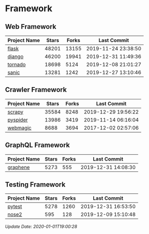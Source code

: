 # Framework

## Web Framework

| Project Name | Stars | Forks | Last Commit |
| ------------ | ----- | ----- | ----------- |
| [flask](https://github.com/pallets/flask) | 48201 | 13155 | 2019-11-24 23:38:50 |
| [django](https://github.com/django/django) | 46200 | 19941 | 2019-12-31 11:49:36 |
| [tornado](https://github.com/tornadoweb/tornado) | 18698 | 5124 | 2019-12-08 21:01:27 |
| [sanic](https://github.com/huge-success/sanic) | 13281 | 1242 | 2019-12-27 13:10:46 |

## Crawler Framework

| Project Name | Stars | Forks | Last Commit |
| ------------ | ----- | ----- | ----------- |
| [scrapy](https://github.com/scrapy/scrapy) | 35584 | 8248 | 2019-12-29 19:56:22 |
| [pyspider](https://github.com/binux/pyspider) | 13986 | 3419 | 2019-11-14 06:16:04 |
| [webmagic](https://github.com/code4craft/webmagic) | 8688 | 3694 | 2017-12-02 02:57:06 |

## GraphQL Framework

| Project Name | Stars | Forks | Last Commit |
| ------------ | ----- | ----- | ----------- |
| [graphene](https://github.com/graphql-python/graphene) | 5273 | 555 | 2019-12-31 14:08:30 |

## Testing Framework

| Project Name | Stars | Forks | Last Commit |
| ------------ | ----- | ----- | ----------- |
| [pytest](https://github.com/pytest-dev/pytest) | 5278 | 1260 | 2019-12-31 16:53:50 |
| [nose2](https://github.com/nose-devs/nose2) | 595 | 128 | 2019-12-09 15:10:48 |

*Update Date: 2020-01-01T19:00:28*